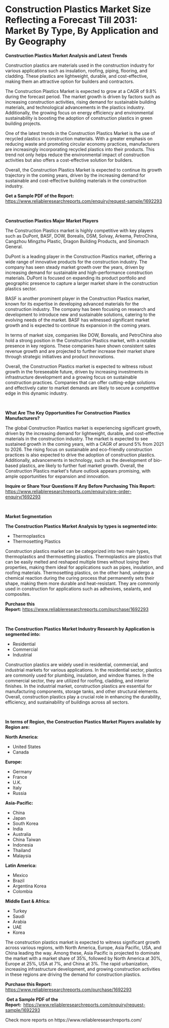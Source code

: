<p><h1>Construction Plastics Market Size Reflecting a Forecast Till 2031: Market By Type, By Application and By Geography</h1></p><p><strong>Construction Plastics Market Analysis and Latest Trends</strong></p>
<p><p>Construction plastics are materials used in the construction industry for various applications such as insulation, roofing, piping, flooring, and cladding. These plastics are lightweight, durable, and cost-effective, making them an attractive option for builders and contractors.</p><p>The Construction Plastics Market is expected to grow at a CAGR of 9.8% during the forecast period. The market growth is driven by factors such as increasing construction activities, rising demand for sustainable building materials, and technological advancements in the plastics industry. Additionally, the growing focus on energy efficiency and environmental sustainability is boosting the adoption of construction plastics in green building projects.</p><p>One of the latest trends in the Construction Plastics Market is the use of recycled plastics in construction materials. With a greater emphasis on reducing waste and promoting circular economy practices, manufacturers are increasingly incorporating recycled plastics into their products. This trend not only helps reduce the environmental impact of construction activities but also offers a cost-effective solution for builders.</p><p>Overall, the Construction Plastics Market is expected to continue its growth trajectory in the coming years, driven by the increasing demand for sustainable and cost-effective building materials in the construction industry.</p></p>
<p><strong>Get a Sample PDF of the Report:&nbsp;</strong> <a href="https://www.reliableresearchreports.com/enquiry/request-sample/1692293">https://www.reliableresearchreports.com/enquiry/request-sample/1692293</a></p>
<p>&nbsp;</p>
<p><strong>Construction Plastics Major Market Players</strong></p>
<p><p>The Construction Plastics market is highly competitive with key players such as DuPont, BASF, DOW, Borealis, DSM, Solvay, Arkema, PetroChina, Cangzhou Mingzhu Plastic, Dragon Building Products, and Sinomach General.</p><p>DuPont is a leading player in the Construction Plastics market, offering a wide range of innovative products for the construction industry. The company has seen steady market growth over the years, driven by increasing demand for sustainable and high-performance construction materials. DuPont is focused on expanding its product portfolio and geographic presence to capture a larger market share in the construction plastics sector.</p><p>BASF is another prominent player in the Construction Plastics market, known for its expertise in developing advanced materials for the construction industry. The company has been focusing on research and development to introduce new and sustainable solutions, catering to the evolving needs of the market. BASF has witnessed significant market growth and is expected to continue its expansion in the coming years.</p><p>In terms of market size, companies like DOW, Borealis, and PetroChina also hold a strong position in the Construction Plastics market, with a notable presence in key regions. These companies have shown consistent sales revenue growth and are projected to further increase their market share through strategic initiatives and product innovations.</p><p>Overall, the Construction Plastics market is expected to witness robust growth in the foreseeable future, driven by increasing investments in infrastructure development and a growing focus on sustainable construction practices. Companies that can offer cutting-edge solutions and effectively cater to market demands are likely to secure a competitive edge in this dynamic industry.</p></p>
<p>&nbsp;</p>
<p><strong>What Are The Key Opportunities For Construction Plastics Manufacturers?</strong></p>
<p><p>The global Construction Plastics market is experiencing significant growth, driven by the increasing demand for lightweight, durable, and cost-effective materials in the construction industry. The market is expected to see sustained growth in the coming years, with a CAGR of around 5% from 2021 to 2026. The rising focus on sustainable and eco-friendly construction practices is also expected to drive the adoption of construction plastics. Additionally, advancements in technology, such as the development of bio-based plastics, are likely to further fuel market growth. Overall, the Construction Plastics market's future outlook appears promising, with ample opportunities for expansion and innovation.</p></p>
<p><strong>Inquire or Share Your Questions If Any Before Purchasing This Report:</strong> <a href="https://www.reliableresearchreports.com/enquiry/pre-order-enquiry/1692293">https://www.reliableresearchreports.com/enquiry/pre-order-enquiry/1692293</a></p>
<p>&nbsp;</p>
<p><strong>Market Segmentation</strong></p>
<p><strong>The Construction Plastics Market Analysis by types is segmented into:</strong></p>
<p><ul><li>Thermoplastics</li><li>Thermosetting Plastics</li></ul></p>
<p><p>Construction plastics market can be categorized into two main types, thermoplastics and thermosetting plastics. Thermoplastics are plastics that can be easily melted and reshaped multiple times without losing their properties, making them ideal for applications such as pipes, insulation, and roofing materials. Thermosetting plastics, on the other hand, undergo a chemical reaction during the curing process that permanently sets their shape, making them more durable and heat-resistant. They are commonly used in construction for applications such as adhesives, sealants, and composites.</p></p>
<p><strong>Purchase this Report:&nbsp;</strong><a href="https://www.reliableresearchreports.com/purchase/1692293">https://www.reliableresearchreports.com/purchase/1692293</a></p>
<p>&nbsp;</p>
<p><strong>The Construction Plastics Market Industry Research by Application is segmented into:</strong></p>
<p><ul><li>Residential</li><li>Commercial</li><li>Industrial</li></ul></p>
<p><p>Construction plastics are widely used in residential, commercial, and industrial markets for various applications. In the residential sector, plastics are commonly used for plumbing, insulation, and window frames. In the commercial sector, they are utilized for roofing, cladding, and interior finishes. In the industrial market, construction plastics are essential for manufacturing components, storage tanks, and other structural elements. Overall, construction plastics play a crucial role in enhancing the durability, efficiency, and sustainability of buildings across all sectors.</p></p>
<p>&nbsp;</p>
<p><strong>In terms of Region, the Construction Plastics Market Players available by Region are:</strong></p>
<p>
    <p> <strong> North America: </strong>
        <ul>
            <li>United States</li>
            <li>Canada</li>
        </ul>
        </p> 
    <p> <strong> Europe: </strong>
        <ul>
            <li>Germany</li>
            <li>France</li>
            <li>U.K.</li>
            <li>Italy</li>
            <li>Russia</li>
        </ul>
        </p> 
    <p> <strong> Asia-Pacific: </strong>
        <ul>
            <li>China</li>
            <li>Japan</li>
            <li>South Korea</li>
            <li>India</li>
            <li>Australia</li>
            <li>China Taiwan</li>
            <li>Indonesia</li>
            <li>Thailand</li>
            <li>Malaysia</li>
        </ul>
        </p> 
    <p> <strong> Latin America: </strong>
        <ul>
            <li>Mexico</li>
            <li>Brazil</li>
            <li>Argentina Korea</li>
            <li>Colombia</li>
        </ul>
        </p> 
    <p> <strong> Middle East & Africa: </strong>
        <ul>
            <li>Turkey</li>
            <li>Saudi</li>
            <li>Arabia</li>
            <li>UAE</li>
            <li>Korea</li>
        </ul>
    </p>
    </p>
<p><p>The construction plastics market is expected to witness significant growth across various regions, with North America, Europe, Asia Pacific, USA, and China leading the way. Among these, Asia Pacific is projected to dominate the market with a market share of 35%, followed by North America at 30%, Europe at 25%, USA at 7%, and China at 3%. The rapid urbanization, increasing infrastructure development, and growing construction activities in these regions are driving the demand for construction plastics.</p></p>
<p><strong>Purchase this Report: </strong><a href="https://www.reliableresearchreports.com/purchase/1692293">https://www.reliableresearchreports.com/purchase/1692293</a></p>
<p>&nbsp;<strong>Get a Sample PDF of the Report:&nbsp;&nbsp;</strong><a href="https://www.reliableresearchreports.com/enquiry/request-sample/1692293">https://www.reliableresearchreports.com/enquiry/request-sample/1692293</a></p>
<p><strong></strong></p>
<p>Check more reports on https://www.reliableresearchreports.com/</p>